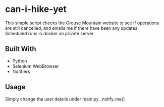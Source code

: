 # can-i-hike-yet
This simple script checks the Grouse Mountain website to see if operations are still cancelled, and emails me if there have been any updates. Scheduled runs in docker on private server.

## Built With
- Python
- Selenium WebBrowser
- Notifiers

## Usage
Simply change the user details under main.py _notify_me()
